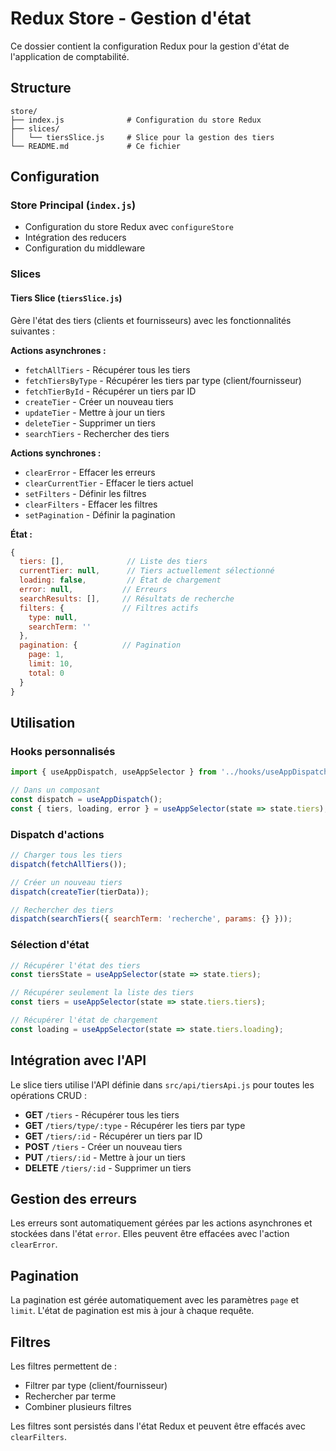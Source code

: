 # Redux Store - Gestion d'état

Ce dossier contient la configuration Redux pour la gestion d'état de l'application de comptabilité.

## Structure

```
store/
├── index.js              # Configuration du store Redux
├── slices/
│   └── tiersSlice.js     # Slice pour la gestion des tiers
└── README.md             # Ce fichier
```

## Configuration

### Store Principal (`index.js`)
- Configuration du store Redux avec `configureStore`
- Intégration des reducers
- Configuration du middleware

### Slices

#### Tiers Slice (`tiersSlice.js`)
Gère l'état des tiers (clients et fournisseurs) avec les fonctionnalités suivantes :

**Actions asynchrones :**
- `fetchAllTiers` - Récupérer tous les tiers
- `fetchTiersByType` - Récupérer les tiers par type (client/fournisseur)
- `fetchTierById` - Récupérer un tiers par ID
- `createTier` - Créer un nouveau tiers
- `updateTier` - Mettre à jour un tiers
- `deleteTier` - Supprimer un tiers
- `searchTiers` - Rechercher des tiers

**Actions synchrones :**
- `clearError` - Effacer les erreurs
- `clearCurrentTier` - Effacer le tiers actuel
- `setFilters` - Définir les filtres
- `clearFilters` - Effacer les filtres
- `setPagination` - Définir la pagination

**État :**
```javascript
{
  tiers: [],              // Liste des tiers
  currentTier: null,      // Tiers actuellement sélectionné
  loading: false,         // État de chargement
  error: null,           // Erreurs
  searchResults: [],     // Résultats de recherche
  filters: {             // Filtres actifs
    type: null,
    searchTerm: ''
  },
  pagination: {          // Pagination
    page: 1,
    limit: 10,
    total: 0
  }
}
```

## Utilisation

### Hooks personnalisés
```javascript
import { useAppDispatch, useAppSelector } from '../hooks/useAppDispatch';

// Dans un composant
const dispatch = useAppDispatch();
const { tiers, loading, error } = useAppSelector(state => state.tiers);
```

### Dispatch d'actions
```javascript
// Charger tous les tiers
dispatch(fetchAllTiers());

// Créer un nouveau tiers
dispatch(createTier(tierData));

// Rechercher des tiers
dispatch(searchTiers({ searchTerm: 'recherche', params: {} }));
```

### Sélection d'état
```javascript
// Récupérer l'état des tiers
const tiersState = useAppSelector(state => state.tiers);

// Récupérer seulement la liste des tiers
const tiers = useAppSelector(state => state.tiers.tiers);

// Récupérer l'état de chargement
const loading = useAppSelector(state => state.tiers.loading);
```

## Intégration avec l'API

Le slice tiers utilise l'API définie dans `src/api/tiersApi.js` pour toutes les opérations CRUD :

- **GET** `/tiers` - Récupérer tous les tiers
- **GET** `/tiers/type/:type` - Récupérer les tiers par type
- **GET** `/tiers/:id` - Récupérer un tiers par ID
- **POST** `/tiers` - Créer un nouveau tiers
- **PUT** `/tiers/:id` - Mettre à jour un tiers
- **DELETE** `/tiers/:id` - Supprimer un tiers

## Gestion des erreurs

Les erreurs sont automatiquement gérées par les actions asynchrones et stockées dans l'état `error`. Elles peuvent être effacées avec l'action `clearError`.

## Pagination

La pagination est gérée automatiquement avec les paramètres `page` et `limit`. L'état de pagination est mis à jour à chaque requête.

## Filtres

Les filtres permettent de :
- Filtrer par type (client/fournisseur)
- Rechercher par terme
- Combiner plusieurs filtres

Les filtres sont persistés dans l'état Redux et peuvent être effacés avec `clearFilters`. 